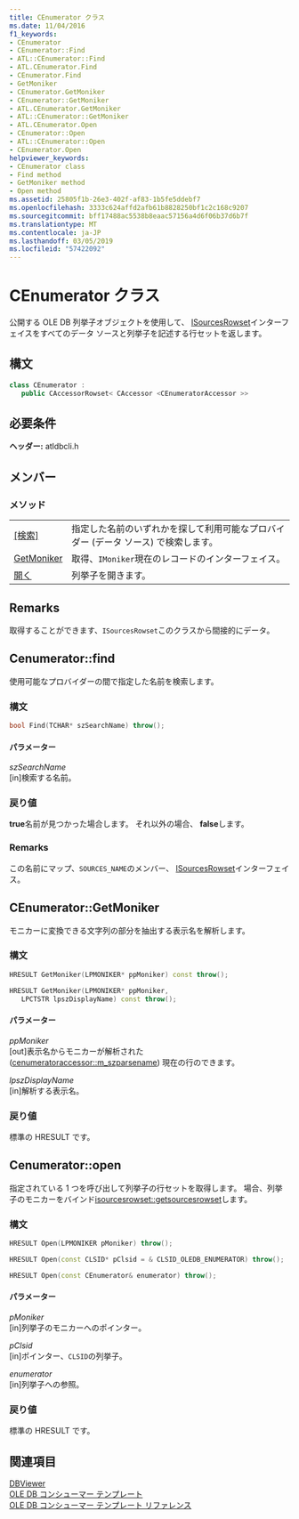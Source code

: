```yaml
---
title: CEnumerator クラス
ms.date: 11/04/2016
f1_keywords:
- CEnumerator
- CEnumerator::Find
- ATL::CEnumerator::Find
- ATL.CEnumerator.Find
- CEnumerator.Find
- GetMoniker
- CEnumerator.GetMoniker
- CEnumerator::GetMoniker
- ATL.CEnumerator.GetMoniker
- ATL::CEnumerator::GetMoniker
- ATL.CEnumerator.Open
- CEnumerator::Open
- ATL::CEnumerator::Open
- CEnumerator.Open
helpviewer_keywords:
- CEnumerator class
- Find method
- GetMoniker method
- Open method
ms.assetid: 25805f1b-26e3-402f-af83-1b5fe5ddebf7
ms.openlocfilehash: 3333c624affd2afb61b8828250bf1c2c168c9207
ms.sourcegitcommit: bff17488ac5538b8eaac57156a4d6f06b37d6b7f
ms.translationtype: MT
ms.contentlocale: ja-JP
ms.lasthandoff: 03/05/2019
ms.locfileid: "57422092"
---
```

# <a name="cenumerator-class"></a>CEnumerator クラス

公開する OLE DB 列挙子オブジェクトを使用して、 [ISourcesRowset](/previous-versions/windows/desktop/ms715969(v=vs.85))インターフェイスをすべてのデータ ソースと列挙子を記述する行セットを返します。

## <a name="syntax"></a>構文

```cpp
class CEnumerator :
   public CAccessorRowset< CAccessor <CEnumeratorAccessor >>
```

## <a name="requirements"></a>必要条件

**ヘッダー:** atldbcli.h

## <a name="members"></a>メンバー

### <a name="methods"></a>メソッド

|||
|-|-|
|[[検索]](#find)|指定した名前のいずれかを探して利用可能なプロバイダー (データ ソース) で検索します。|
|[GetMoniker](#getmoniker)|取得、`IMoniker`現在のレコードのインターフェイス。|
|[開く](#open)|列挙子を開きます。|

## <a name="remarks"></a>Remarks

取得することができます、`ISourcesRowset`このクラスから間接的にデータ。

## <a name="find"></a> Cenumerator::find

使用可能なプロバイダーの間で指定した名前を検索します。

### <a name="syntax"></a>構文

```cpp
bool Find(TCHAR* szSearchName) throw();
```

#### <a name="parameters"></a>パラメーター

*szSearchName*<br/>
[in]検索する名前。

### <a name="return-value"></a>戻り値

**true**名前が見つかった場合します。 それ以外の場合、 **false**します。

### <a name="remarks"></a>Remarks

この名前にマップ、`SOURCES_NAME`のメンバー、 [ISourcesRowset](/previous-versions/windows/desktop/ms715969(v=vs.85))インターフェイス。

## <a name="getmoniker"></a> CEnumerator::GetMoniker

モニカーに変換できる文字列の部分を抽出する表示名を解析します。

### <a name="syntax"></a>構文

```cpp
HRESULT GetMoniker(LPMONIKER* ppMoniker) const throw();

HRESULT GetMoniker(LPMONIKER* ppMoniker,
   LPCTSTR lpszDisplayName) const throw();
```

#### <a name="parameters"></a>パラメーター

*ppMoniker*<br/>
[out]表示名からモニカーが解析された ([cenumeratoraccessor::m_szparsename](../../data/oledb/cenumeratoraccessor-m-szparsename.md)) 現在の行のできます。

*lpszDisplayName*<br/>
[in]解析する表示名。

### <a name="return-value"></a>戻り値

標準の HRESULT です。

## <a name="open"></a> Cenumerator::open

指定されている 1 つを呼び出して列挙子の行セットを取得します。 場合、列挙子のモニカーをバインド[isourcesrowset::getsourcesrowset](/previous-versions/windows/desktop/ms711200(v=vs.85))します。

### <a name="syntax"></a>構文

```cpp
HRESULT Open(LPMONIKER pMoniker) throw();

HRESULT Open(const CLSID* pClsid = & CLSID_OLEDB_ENUMERATOR) throw();

HRESULT Open(const CEnumerator& enumerator) throw();
```

#### <a name="parameters"></a>パラメーター

*pMoniker*<br/>
[in]列挙子のモニカーへのポインター。

*pClsid*<br/>
[in]ポインター、`CLSID`の列挙子。

*enumerator*<br/>
[in]列挙子への参照。

### <a name="return-value"></a>戻り値

標準の HRESULT です。

## <a name="see-also"></a>関連項目

[DBViewer](../../visual-cpp-samples.md)<br/>
[OLE DB コンシューマー テンプレート](../../data/oledb/ole-db-consumer-templates-cpp.md)<br/>
[OLE DB コンシューマー テンプレート リファレンス](../../data/oledb/ole-db-consumer-templates-reference.md)